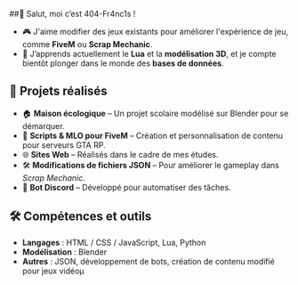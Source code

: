 ##👋 Salut, moi c’est 404-Fr4nc1s !
- 🎮 J'aime modifier des jeux existants pour améliorer l'expérience de jeu, comme **FiveM** ou **Scrap Mechanic**.  
- 🧠 J’apprends actuellement le **Lua** et la **modélisation 3D**, et je compte bientôt plonger dans le monde des **bases de données**.

## 🚀 Projets réalisés
- 🏠 **Maison écologique** – Un projet scolaire modélisé sur Blender pour se démarquer.
- 🔧 **Scripts & MLO pour FiveM** – Création et personnalisation de contenu pour serveurs GTA RP.
- 🌐 **Sites Web** – Réalisés dans le cadre de mes études.
- 🛠️ **Modifications de fichiers JSON** – Pour améliorer le gameplay dans *Scrap Mechanic*.
- 🤖 **Bot Discord** – Développé pour automatiser des tâches.

## 🛠️ Compétences et outils
- **Langages** : HTML / CSS / JavaScript, Lua, Python  
- **Modélisation** : Blender  
- **Autres** : JSON, développement de bots, création de contenu modifié pour jeux vidéoµ

<!---
404-Fr4nc1s/404-Fr4nc1s is a ✨ special ✨ repository because its `README.md` (this file) appears on your GitHub profile.
You can click the Preview link to take a look at your changes.
--->
